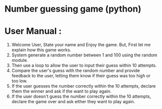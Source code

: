 # Number guessing game (python)

# User Manual :
1) Welcome User, State your name and Enjoy the game. But, First let me explain how this game works.
2) System generate a random number between 1 and 100 using the random module.
3) Then use a loop to allow the user to input their guess within 10 attempts.
4) Compare the user's guess with the random number and provide feedback to the user, letting them know if their guess was too high or too low.
5) If the user guesses the number correctly within the 10 attempts, declare them the winner and ask if the want to play again.
6) If the user doesn't guess the number correctly within the 10 attempts, declare the game over and ask either they want to play again.
